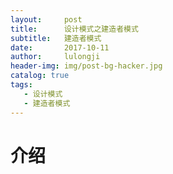```yaml
---
layout:     post
title:      设计模式之建造者模式
subtitle:   建造者模式
date:       2017-10-11
author:     lulongji
header-img: img/post-bg-hacker.jpg
catalog: true
tags:
   - 设计模式
   - 建造者模式
---
```


# 介绍


